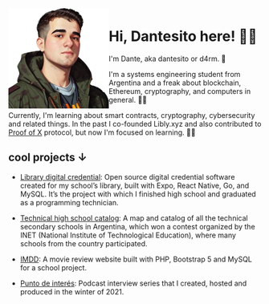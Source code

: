 <img align="left" src="https://github.com/d4rm5/d4rm5/blob/main/z4uPKEdx_400x400-removebg-preview.png?raw=true" width="200px">

# Hi, Dantesito here! 👋🏻

I'm Dante, aka dantesito or d4rm. 🤠

I'm a systems engineering student from Argentina and a freak about blockchain, Ethereum, cryptography, and computers in general. 🧑‍💻 

Currently, I'm learning about smart contracts, cryptography, cybersecurity and related things. In the past I co-founded Libly.xyz and also contributed to [Proof of X](https://pox.me) protocol, but now I'm focused on learning. 🤜🤛

## cool projects ↓

- [Library digital credential](https://x.com/d4rm_/status/1722034025190023404): Open source digital credential software created for my school’s library, built with Expo, React Native, Go, and MySQL. It’s the project with which I finished high school and graduated as a programming technician.

- [Technical high school catalog](https://github.com/catalogo-inet/catalogo-inet-front): A map and catalog of all the technical secondary schools in Argentina, which won a contest organized by the INET (National Institute of Technological Education), where many schools from the country participated.

- [IMDD](https://github.com/d4rm5/IMDD): A movie review website built with PHP, Bootstrap 5 and MySQL for a school project.

- [Punto de interés](https://pod.link/puntodeinteres): Podcast interview series that I created, hosted and produced in the winter of 2021.
